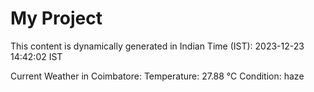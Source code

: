 # My Project

This content is dynamically generated in Indian Time (IST): 2023-12-23 14:42:02 IST


Current Weather in Coimbatore:
Temperature: 27.88 °C
Condition: haze
